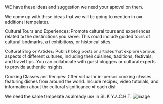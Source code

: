 WE have these ideas and suggestion we need your aprovel on them.

We come up with these ideas that we will be going to mention in our additional tempelates. 

Cultural Tours and Experiences: Promote cultural tours and experiences related to the destinations you serve. This could include guided tours of cultural landmarks, art exhibitions, or historical sites.

Cultural Blog or Articles: Publish blog posts or articles that explore various aspects of different cultures, including their cuisines, traditions, festivals, and travel tips. You can collaborate with guest bloggers or cultural experts to provide authentic insights.

Cooking Classes and Recipes: Offer virtual or in-person cooking classes featuring dishes from around the world. Include recipes, video tutorials, and information about the cultural significance of each dish.

We need the same tempelate as already use in SILK Y.A.C.H.T.
![image](https://github.com/Alisha-Rashid/Silk-Corp-Guide/assets/143101224/a2bf302e-5a66-4bde-a5a5-6c6c798ae1f6)

